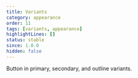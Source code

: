 ```yaml
---
title: Variants
category: appearance
order: 11
tags: [variants, appearance]
highlightLines: []
status: stable
since: 1.0.0
hidden: false
---
```


Button in primary, secondary, and outline variants.

